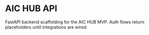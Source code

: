 # AIC HUB API

FastAPI backend scaffolding for the AIC HUB MVP. Auth flows return placeholders until integrations are wired.
